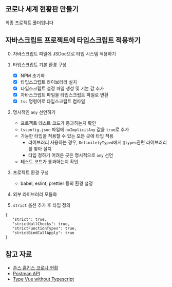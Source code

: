 ## 코로나 세계 현황판 만들기

최종 프로젝트 폴더입니다

## 자바스크립트 프로젝트에 타입스크립트 적용하기

0. 자바스크립트 파일에 JSDoc으로 타입 시스템 적용하기

1. 타입스크립트 기본 환경 구성
   - [x] NPM 초기화
   - [x] 타입스크립트 라이브러리 설치
   - [x] 타입스크립트 설정 파일 생성 및 기본 값 추가
   - [x] 자바스크립트 파일을 타입스크립트 파일로 변환
   - [x] `tsc` 명령어로 타입스크립트 컴파일

2. 명시적인 `any` 선언하기
   - 프로젝트 테스트 코드가 통과하는지 확인
   - `tsconfig.json` 파일에 `noImplicitAny` 값을 `true`로 추가
   - 가능한 타입을 적용할 수 있는 모든 곳에 타입 적용
     - 라이브러리 사용하는 경우, `DefinitelyTyped`에서 `@types`관련 라이브러리를 찾아 설치
     - 타입 정하기 어려운 곳은 명시적으로 `any` 선언
   - 테스트 코드가 통과하는지 확인

3. 프로젝트 환경 구성
   - babel, eslint, prettier 등의 환경 설정

4. 외부 라이브러리 모듈화

5. `strict` 옵션 추가 후 타입 정의
```
{
   "strict": true,
   "strictNullChecks": true,
   "strictFunctionTypes": true,
   "strictBindCallApply": true
}
```

## 참고 자료

- [존스 홉킨스 코로나 현황](https://www.arcgis.com/apps/opsdashboard/index.html#/bda7594740fd40299423467b48e9ecf6)
- [Postman API](https://documenter.getpostman.com/view/10808728/SzS8rjbc?version=latest#27454960-ea1c-4b91-a0b6-0468bb4e6712)
- [Type Vue without Typescript](https://blog.usejournal.com/type-vue-without-typescript-b2b49210f0b)